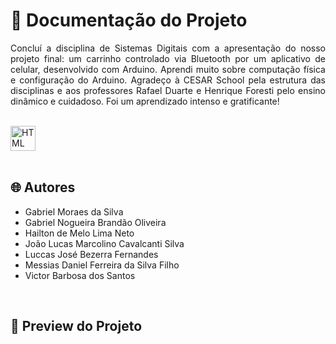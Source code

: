 # 📒 Documentação do Projeto

<p align="justify">
Concluí a disciplina de Sistemas Digitais com a apresentação do nosso projeto final: um carrinho controlado via Bluetooth por um aplicativo de celular, desenvolvido com Arduino. Aprendi muito sobre computação física e configuração do Arduino. Agradeço à CESAR School pela estrutura das disciplinas e aos professores Rafael Duarte e Henrique Foresti pelo ensino dinâmico e cuidadoso. Foi um aprendizado intenso e gratificante!
</p>

<div style="display: inline_block"><br>
  <img align="center" alt="HTML" heigth="30" width="40" src="https://cdn.jsdelivr.net/gh/devicons/devicon@latest/icons/arduino/arduino-original.svg">
</div>

<br>

## 🌐 Autores

- Gabriel Moraes da Silva
- Gabriel Nogueira Brandão Oliveira 
- Hailton de Melo Lima Neto
- João Lucas Marcolino Cavalcanti Silva
- Luccas José Bezerra Fernandes
- Messias Daniel Ferreira da Silva Filho
- Victor Barbosa dos Santos

<br>

## 🔗 Preview do Projeto

<p>

</p>
